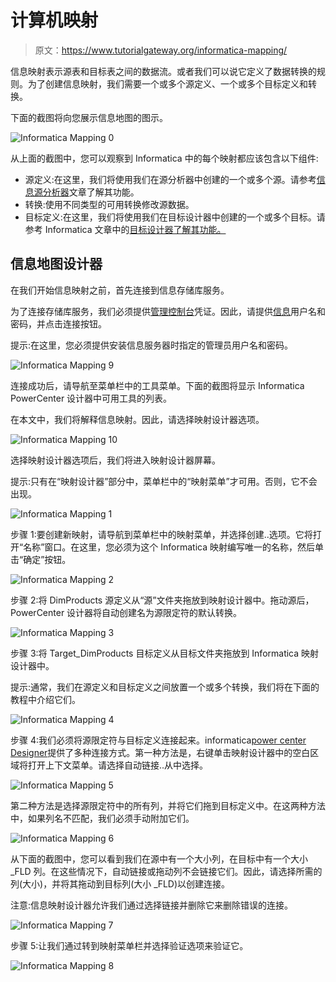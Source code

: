 # 计算机映射

> 原文：<https://www.tutorialgateway.org/informatica-mapping/>

信息映射表示源表和目标表之间的数据流。或者我们可以说它定义了数据转换的规则。为了创建信息映射，我们需要一个或多个源定义、一个或多个目标定义和转换。

下面的截图将向您展示信息地图的图示。

![Informatica Mapping 0](img/d699aeebb400de54c4f1f4450cec069f.png)

从上面的截图中，您可以观察到 Informatica 中的每个映射都应该包含以下组件:

*   源定义:在这里，我们将使用我们在源分析器中创建的一个或多个源。请参考[信息源分析器](https://www.tutorialgateway.org/informatica-source-analyzer/)文章了解其功能。
*   转换:使用不同类型的可用转换修改源数据。
*   目标定义:在这里，我们将使用我们在目标设计器中创建的一个或多个目标。请参考 Informatica 文章中的[目标设计器了解其功能。](https://www.tutorialgateway.org/target-designer-in-informatica/)

## 信息地图设计器

在我们开始信息映射之前，首先连接到信息存储库服务。

为了连接存储库服务，我们必须提供[管理控制台](https://www.tutorialgateway.org/informatica-admin-console/)凭证。因此，请提供[信息](https://www.tutorialgateway.org/informatica/)用户名和密码，并点击连接按钮。

提示:在这里，您必须提供安装信息服务器时指定的管理员用户名和密码。

![Informatica Mapping 9](img/94f8d80d63361b2bfd960a0a92f0d45f.png)

连接成功后，请导航至菜单栏中的工具菜单。下面的截图将显示 Informatica PowerCenter 设计器中可用工具的列表。

在本文中，我们将解释信息映射。因此，请选择映射设计器选项。

![Informatica Mapping 10](img/48e6f1525f3d098da4978b89481015b8.png)

选择映射设计器选项后，我们将进入映射设计器屏幕。

提示:只有在“映射设计器”部分中，菜单栏中的“映射菜单”才可用。否则，它不会出现。

![Informatica Mapping 1](img/ee6109f98731f33450f5fb58778b7049.png)

步骤 1:要创建新映射，请导航到菜单栏中的映射菜单，并选择创建..选项。它将打开“名称”窗口。在这里，您必须为这个 Informatica 映射编写唯一的名称，然后单击“确定”按钮。

![Informatica Mapping 2](img/1da2fd1f63119275511ff3de90fda48c.png)

步骤 2:将 DimProducts 源定义从“源”文件夹拖放到映射设计器中。拖动源后，PowerCenter 设计器将自动创建名为源限定符的默认转换。

![Informatica Mapping 3](img/19651726a5791164dcfd61874963b15f.png)

步骤 3:将 Target_DimProducts 目标定义从目标文件夹拖放到 Informatica 映射设计器中。

提示:通常，我们在源定义和目标定义之间放置一个或多个转换，我们将在下面的教程中介绍它们。

![Informatica Mapping 4](img/25621e5525d1bf41da1cc0d8cb12e109.png)

步骤 4:我们必须将源限定符与目标定义连接起来。informatica[power center Designer](https://www.tutorialgateway.org/informatica-powercenter-designer/)提供了多种连接方式。第一种方法是，右键单击映射设计器中的空白区域将打开上下文菜单。请选择自动链接..从中选择。

![Informatica Mapping 5](img/31c07dbe94d4e9960b3d28c3bb381c02.png)

第二种方法是选择源限定符中的所有列，并将它们拖到目标定义中。在这两种方法中，如果列名不匹配，我们必须手动附加它们。

![Informatica Mapping 6](img/3fddbe05a21f7eed2ce631273c35f823.png)

从下面的截图中，您可以看到我们在源中有一个大小列，在目标中有一个大小 _FLD 列。在这些情况下，自动链接或拖动列不会链接它们。因此，请选择所需的列(大小)，并将其拖动到目标列(大小 _FLD)以创建连接。

注意:信息映射设计器允许我们通过选择链接并删除它来删除错误的连接。

![Informatica Mapping 7](img/c91d9941a783f6a2dfddfc4b8ad71825.png)

步骤 5:让我们通过转到映射菜单栏并选择验证选项来验证它。

![Informatica Mapping 8](img/9cbf7795a8dcda1021233e45ce2fa54c.png)